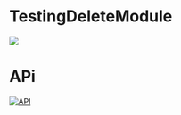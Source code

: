 # TestingDeleteModule
[![](https://jitpack.io/v/hamzaatd/TestingDeleteModule.svg)](https://jitpack.io/#hamzaatd/TestingDeleteModule)

# APi
[![API](https://img.shields.io/badge/API-19%2B-brightgreen.svg?style=flat)](https://android-arsenal.com/api?level=19)

